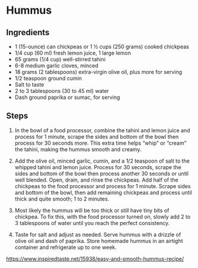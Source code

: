 # Hummus

## Ingredients
- 1 (15-ounce) can chickpeas or 1 ½ cups (250 grams) cooked chickpeas
- 1/4 cup (60 ml) fresh lemon juice, 1 large lemon
- 65 grams (1/4 cup) well-stirred tahini
- 6-8 medium garlic cloves, minced
- 18 grams (2 tablespoons) extra-virgin olive oil, plus more for serving
- 1/2 teaspoon ground cumin
- Salt to taste
- 2 to 3 tablespoons (30 to 45 ml) water
- Dash ground paprika or sumac, for serving

## Steps
1. In the bowl of a food processor, combine the tahini and lemon juice and process for 1 minute, scrape the sides and bottom of the bowl then process for 30 seconds more. This extra time helps “whip” or “cream” the tahini, making the hummus smooth and creamy.

1. Add the olive oil, minced garlic, cumin, and a 1/2 teaspoon of salt to the whipped tahini and lemon juice. Process for 30 seconds, scrape the sides and bottom of the bowl then process another 30 seconds or until well blended. Open, drain, and rinse the chickpeas. Add half of the chickpeas to the food processor and process for 1 minute. Scrape sides and bottom of the bowl, then add remaining chickpeas and process until thick and quite smooth; 1 to 2 minutes.

1. Most likely the hummus will be too thick or still have tiny bits of chickpea. To fix this, with the food processor turned on, slowly add 2 to 3 tablespoons of water until you reach the perfect consistency.

1. Taste for salt and adjust as needed. Serve hummus with a drizzle of olive oil and dash of paprika. Store homemade hummus in an airtight container and refrigerate up to one week.







https://www.inspiredtaste.net/15938/easy-and-smooth-hummus-recipe/
